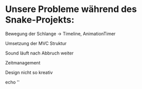 <h1> Unsere Probleme während des Snake-Projekts: </h1>

<p> Bewegung der Schlange -> Timeline, AnimationTimer </p> 
<p> Umsetzung der MVC Struktur </p> 
<p> Sound läuft nach Abbruch weiter</p> 
<p> Zeitmanagement</p> 
<p> Design nicht so kreativ </p> 

echo '<img src="https://i.pinimg.com/originals/8b/68/85/8b6885f1f3e5f9a5e43d0d9e9d4a0e44.jpg" alt="">'
